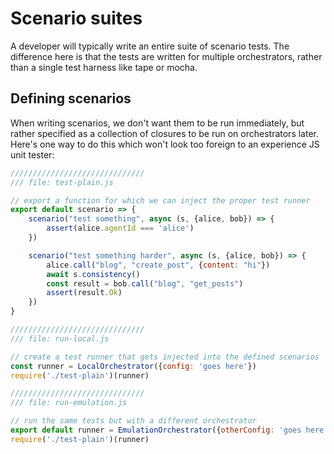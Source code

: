 # Scenario suites

A developer will typically write an entire suite of scenario tests. The difference here is that the tests are written for multiple orchestrators, rather than a single test harness like tape or mocha.

## Defining scenarios

When writing scenarios, we don't want them to be run immediately, but rather specified as a collection of closures to be run on orchestrators later. Here's one way to do this which won't look too foreign to an experience JS unit tester:

```js
//////////////////////////////
/// file: test-plain.js

// export a function for which we can inject the proper test runner
export default scenario => {
	scenario("test something", async (s, {alice, bob}) => {
	    assert(alice.agentId === 'alice')
	})

	scenario("test something harder", async (s, {alice, bob}) => {
	    alice.call("blog", "create_post", {content: "hi"})
	    await s.consistency()
	    const result = bob.call("blog", "get_posts")
	    assert(result.Ok)
	})
}
```
```js
//////////////////////////////
/// file: run-local.js

// create a test runner that gets injected into the defined scenarios
const runner = LocalOrchestrator({config: 'goes here'})
require('./test-plain')(runner)
```
```js
//////////////////////////////
/// file: run-emulation.js

// run the same tests but with a different orchestrator
export default runner = EmulationOrchestrator({otherConfig: 'goes here'})
require('./test-plain')(runner)
```
